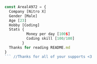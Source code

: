 ```javascript
const Areal4972 = {
  Company [Nitro X]
  Gender [Male]
  Age [23]
  Hobby [Coding]
  Stats {
          Money per day [100$]
          Coding skill [100/100]
        }
  Thanks for reading README.md
}
``` //Thanks for all of your supports <3
